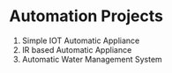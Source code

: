 # Automation Projects

1) Simple IOT Automatic Appliance
2) IR based Automatic Appliance
3) Automatic Water Management System
